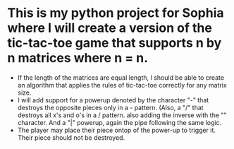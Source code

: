 # This is my python project for Sophia where I will create a version of the tic-tac-toe game that supports n by n matrices where n = n.
- If the length of the matrices are equal length, I should be able to create an algorithm that applies the rules of tic-tac-toe correctly for any matrix size.
- I will add support for a powerup denoted by the character "-" that destroys the opposite pieces only in a - pattern. (Also, a "/" that destroys all x's and o's in a / pattern. also adding the inverse with the "\" character. And a "|" powerup, again the pipe following the same logic.
- The player may place their piece ontop of the power-up to trigger it. Their piece should not be destroyed.
